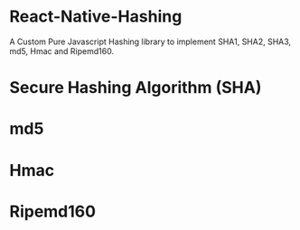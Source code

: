 # React-Native-Hashing
A Custom Pure Javascript Hashing library to implement SHA1, SHA2, SHA3, md5, Hmac and Ripemd160.

# Secure Hashing Algorithm (SHA)

# md5

# Hmac

# Ripemd160
